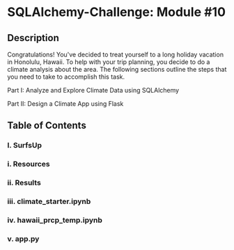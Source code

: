 # SQLAlchemy-Challenge: Module #10

## Description

Congratulations! You've decided to treat yourself to a long holiday vacation in Honolulu, Hawaii. To help with your trip planning, you decide to do a climate analysis about the area. The following sections outline the steps that you need to take to accomplish this task.

Part I: Analyze and Explore Climate Data using SQLAlchemy

Part II: Design a Climate App using Flask

## Table of Contents

### I. SurfsUp
###   i. Resources
###   ii. Results
###   iii. climate_starter.ipynb
###   iv. hawaii_prcp_temp.ipynb
###   v. app.py

